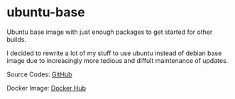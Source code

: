# ubuntu-base
Ubuntu base image with just enough packages to get started for other builds.

I decided to rewrite a lot of my stuff to use ubuntu instead of debian base image due to increasingly more tedious and diffult maintenance of updates.

Source Codes: [GitHub](https://github.com/testdasi/ubuntu-base)

Docker Image: [Docker Hub](https://hub.docker.com/r/testdasi/ubuntu-base)
